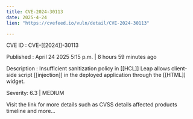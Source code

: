 ```yaml
---
title: CVE-2024-30113
date: 2025-4-24
lien: "https://cvefeed.io/vuln/detail/CVE-2024-30113"

---
```


CVE ID : CVE-[[2024]]-30113

Published :  April 24
2025
5:15 p.m. | 8 hours
59 minutes ago

Description : Insufficient sanitization policy in  [[HCL]] Leap
allows client-side script  [[injection]] in the deployed application through the
 [[HTML]] widget.

Severity: 6.3 | MEDIUM

Visit the link for more details
such as CVSS details
affected products
timeline
and more...
